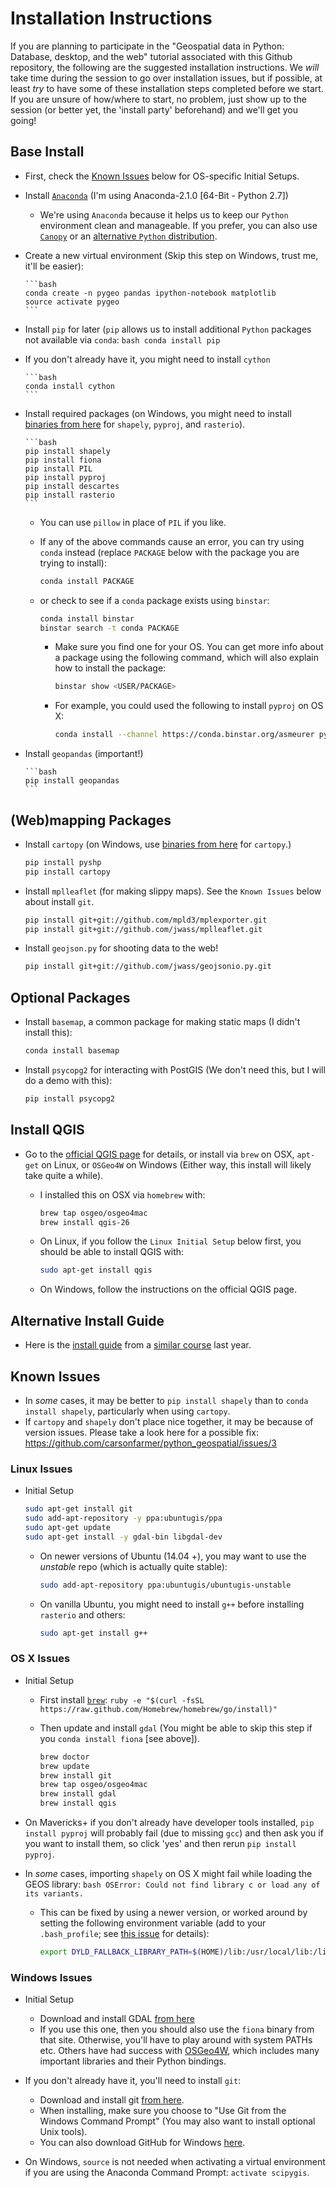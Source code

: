 # Installation Instructions

If you are planning to participate in the "Geospatial data in Python: Database, desktop, and the web" tutorial associated with this Github repository, the following are the suggested installation instructions. We *will* take time during the session to go over installation issues, but if possible, at least *try* to have some of these installation steps completed before we start. If you are unsure of how/where to start, no problem, just show up to the session (or better yet, the 'install party' beforehand) and we'll get you going!

## Base Install

* First, check the [Known Issues](#known-issues) below for OS-specific Initial Setups.
* Install [`Anaconda`](http://continuum.io/downloads) (I'm using Anaconda-2.1.0 [64-Bit - Python 2.7])
   * We're using `Anaconda` because it helps us to keep our `Python` environment clean and manageable. If you prefer, you can also use [`Canopy`](https://store.enthought.com/downloads/) or an [alternative `Python` distribution](http://www.scipy.org/install.html#scientific-python-distributions).

* Create a new virtual environment (Skip this step on Windows, trust me, it'll be easier):

      ```bash
      conda create -n pygeo pandas ipython-notebook matplotlib
      source activate pygeo
      ```
* Install `pip` for later (`pip` allows us to install additional `Python` packages not available via `conda`:
      ```bash
      conda install pip
      ```

* If you don't already have it, you might need to install `cython`

      ```bash
      conda install cython
      ```

* Install required packages (on Windows, you might need to install [binaries from here](http://www.lfd.uci.edu/~gohlke/pythonlibs/) for `shapely`, `pyproj`, and `rasterio`).

      ```bash
      pip install shapely
      pip install fiona
      pip install PIL
      pip install pyproj
      pip install descartes
      pip install rasterio
      ```
  * You can use `pillow` in place of `PIL` if you like.
  * If any of the above commands cause an error, you can try using `conda` instead (replace `PACKAGE` below with the package you are trying to install):

    ```bash
    conda install PACKAGE
    ```
  * or check to see if a `conda` package exists using `binstar`:

    ```bash
    conda install binstar
    binstar search -t conda PACKAGE
    ```
    * Make sure you find one for your OS. You can get more info about a package using the following command, which will also explain how to install the package:

      ```bash
      binstar show <USER/PACKAGE>
      ```
    * For example, you could used the following to install `pyproj` on OS X:

      ```bash
      conda install --channel https://conda.binstar.org/asmeurer pyproj
      ```

* Install `geopandas` (important!)

      ```bash
      pip install geopandas
      ```

## (Web)mapping Packages

* Install `cartopy` (on Windows, use [binaries from here](http://www.lfd.uci.edu/~gohlke/pythonlibs/) for `cartopy`.)

    ```bash 
    pip install pyshp
    pip install cartopy
    ```

* Install `mplleaflet` (for making slippy maps). See the `Known Issues` below about install `git`.

    ```bash
    pip install git+git://github.com/mpld3/mplexporter.git
    pip install git+git://github.com/jwass/mplleaflet.git
    ```

* Install `geojson.py` for shooting data to the web!

    ```bash
    pip install git+git://github.com/jwass/geojsonio.py.git
    ```

## Optional Packages

* Install `basemap`, a common package for making static maps (I didn't install this):

    ```bash
    conda install basemap
    ```

* Install `psycopg2` for interacting with PostGIS (We don't need this, but I will do a demo with this):

    ```bash
    pip install psycopg2
    ```

## Install QGIS

* Go to the [official QGIS page](http://qgis.org/en/site/forusers/download.html) for details, or install via `brew` on OSX, `apt-get` on Linux, or `OSGeo4W` on Windows (Either way, this install will likely take quite a while).
  * I installed this on OSX via `homebrew` with:

    ```bash
    brew tap osgeo/osgeo4mac
    brew install qgis-26
    ```
  * On Linux, if you follow the `Linux Initial Setup` below first, you should be able to install QGIS with:

    ```bash
    sudo apt-get install qgis
    ```
    
  * On Windows, follow the instructions on the official QGIS page.

## Alternative Install Guide

* Here is the [install guide](https://github.com/kjordahl/SciPy2013#installation-instructions) from a [similar course](https://github.com/kjordahl/SciPy2013) last year.

## Known Issues

* In *some* cases, it may be better to `pip install shapely` than to `conda install shapely`, particularly when using `cartopy`.
* If `cartopy` and `shapely` don't place nice together, it may be because of version issues. Please take a look here for a possible fix: https://github.com/carsonfarmer/python_geospatial/issues/3

### Linux Issues

* Initial Setup

    ```bash
    sudo apt-get install git
    sudo add-apt-repository -y ppa:ubuntugis/ppa
    sudo apt-get update
    sudo apt-get install -y gdal-bin libgdal-dev
    ```

  * On newer versions of Ubuntu (14.04 +), you may want to use the *unstable* repo (which is actually quite stable):

      ```bash
      sudo add-apt-repository ppa:ubuntugis/ubuntugis-unstable
      ```
  * On vanilla Ubuntu, you might need to install `g++` before installing `rasterio` and others:

      ```bash
      sudo apt-get install g++
      ```

### OS X Issues

* Initial Setup
   * First install [`brew`](http://brew.sh/): `ruby -e "$(curl -fsSL https://raw.github.com/Homebrew/homebrew/go/install)"`
   * Then update and install `gdal` (You might be able to skip this step if you `conda install fiona` [see above]).

      ```bash
      brew doctor
      brew update
      brew install git
      brew tap osgeo/osgeo4mac
      brew install gdal
      brew install qgis
      ```
      
* On Mavericks+ if you don't already have developer tools installed, `pip install pyproj` will 
probably fail (due to missing `gcc`) and then ask you if you want to install them, so click 'yes' and 
then rerun `pip install pyproj`.

* In *some* cases, importing `shapely` on OS X might fail while loading the GEOS library:
      ```bash
      OSError: Could not find library c or load any of its variants.
      ```
  * This can be fixed by using a newer version, or worked around by setting the following environment variable (add to your `.bash_profile`; see [this issue](https://github.com/cfarmer/python_geospatial/issues/3) for details):

      ```bash
      export DYLD_FALLBACK_LIBRARY_PATH=$(HOME)/lib:/usr/local/lib:/lib:/usr/lib
      ```

### Windows Issues

* Initial Setup
   * Download and install GDAL [from here](http://www.lfd.uci.edu/~gohlke/pythonlibs/#gdal)
   * If you use this one, then you should also use the `fiona` binary from that site. Otherwise, you'll have to play around with system PATHs etc. Others have had success with [OSGeo4W](http://trac.osgeo.org/osgeo4w/), which includes many important libraries and their Python bindings.

* If you don't already have it, you'll need to install `git`:
    * Download and install git [from here](http://www.git-scm.com/downloads).
    * When installing, make sure you choose to "Use Git from the Windows Command Prompt" (You may also want to install optional Unix tools).
    * You can also download GitHub for Windows [here](https://windows.github.com/).

* On Windows, `source` is not needed when activating a virtual environment if you are using the Anaconda Command Prompt:  `activate scipygis`.
